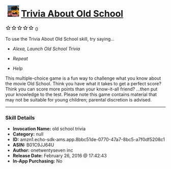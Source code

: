 # &nbsp;<img src="skill_icon" alt="Trivia About Old School icon" width="36"> [Trivia About Old School](http://alexa.amazon.com/#skills/amzn1.echo-sdk-ams.app.8bbc51de-0770-47a7-8bc5-a7f0df5208c1)
![0 stars](../../images/ic_star_border_black_18dp_1x.png)![0 stars](../../images/ic_star_border_black_18dp_1x.png)![0 stars](../../images/ic_star_border_black_18dp_1x.png)![0 stars](../../images/ic_star_border_black_18dp_1x.png)![0 stars](../../images/ic_star_border_black_18dp_1x.png) 0

To use the Trivia About Old School skill, try saying...

* *Alexa, Launch Old School Trivia*

* *Repeat*

* *Help*

This multiple-choice game is a fun way to challenge what you know about the movie Old School.  Think you have what it takes to get a perfect score?  Think you can score more points than your know-it-all friend?  ...then put your knowledge to the test.  Please note this game contains material that may not be suitable for young children; parental discretion is advised.

***

### Skill Details

* **Invocation Name:** old school trivia
* **Category:** null
* **ID:** amzn1.echo-sdk-ams.app.8bbc51de-0770-47a7-8bc5-a7f0df5208c1
* **ASIN:** B01C9JJ64U
* **Author:** onetwentyseven inc
* **Release Date:** February 26, 2016 @ 17:42:43
* **In-App Purchasing:** No
